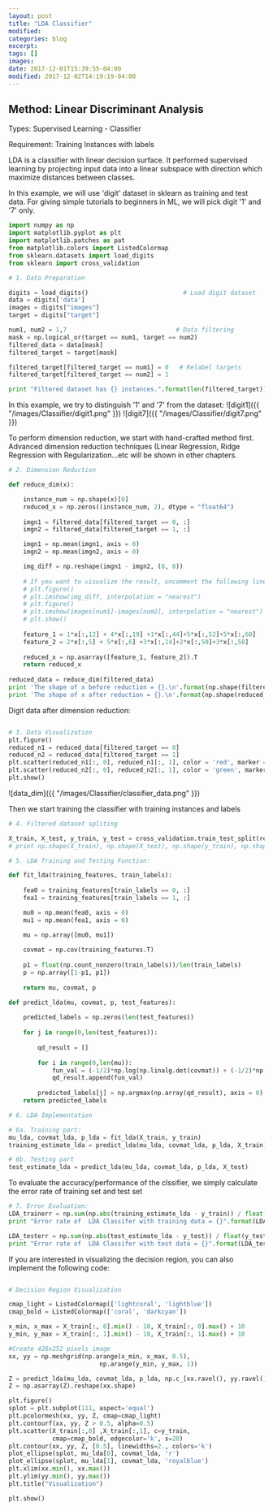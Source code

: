 ```yaml
---
layout: post
title: "LDA Classifier"
modified:
categories: blog
excerpt:
tags: []
images:
date: 2017-12-01T15:39:55-04:00
modified: 2017-12-02T14:19:19-04:00
---
```


## Method:       Linear Discriminant Analysis

Types:        Supervised Learning - Classifier

Requirement:  Training Instances with labels

LDA is a classifier with linear decision surface. It performed supervised learning by projecting input data into a linear subspace with direction which maximize distances between classes.

In this example, we will use 'digit' dataset in sklearn as training and test data. For giving simple tutorials to beginners in ML, we will pick digit '1' and '7' only.

```python
import numpy as np
import matplotlib.pyplot as plt
import matplotlib.patches as pat
from matplotlib.colors import ListedColormap
from sklearn.datasets import load_digits
from sklearn import cross_validation

# 1. Data Preparation

digits = load_digits()                          # Load digit dataset
data = digits['data']
images = digits["images"]
target = digits["target"]

num1, num2 = 1,7                              # Data filtering
mask = np.logical_or(target == num1, target == num2)
filtered_data = data[mask]
filtered_target = target[mask]

filtered_target[filtered_target == num1] = 0   # Relabel targets
filtered_target[filtered_target == num2] = 1

print "Filtered dataset has {} instances.".format(len(filtered_target))
```

In this example, we try to distinguish '1' and '7' from the dataset:
![digit1]({{ "/images/Classifier/digit1.png" }})
![digit7]({{ "/images/Classifier/digit7.png" }})

To perform dimension reduction, we start with hand-crafted method first. Advanced dimension reduction techniques (Linear Regression, Ridge Regression with Regularization...etc will be shown in other chapters. 

```python
# 2. Dimension Reduction

def reduce_dim(x):

    instance_num = np.shape(x)[0]
    reduced_x = np.zeros((instance_num, 2), dtype = "float64")
    
    imgn1 = filtered_data[filtered_target == 0, :]
    imgn2 = filtered_data[filtered_target == 1, :]

    imgn1 = np.mean(imgn1, axis = 0)
    imgn2 = np.mean(imgn2, axis = 0)

    img_diff = np.reshape(imgn1 - imgn2, (8, 8))
    
    # If you want to visualize the result, uncomment the following lines:
    # plt.figure()
    # plt.imshow(img_diff, interpolation = "nearest")   
    # plt.figure()
    # plt.imshow(images[num1]-images[num2], interpolation = "nearest")    
    # plt.show()
    
    feature_1 = 1*x[:,12] + 4*x[:,19] +1*x[:,44]+5*x[:,52]+5*x[:,60]
    feature_2 = 2*x[:,5] + 5*x[:,6] +3*x[:,14]+2*x[:,50]+3*x[:,58]
    
    reduced_x = np.asarray([feature_1, feature_2]).T
    return reduced_x
    
reduced_data = reduce_dim(filtered_data)    
print 'The shape of x before reduction = {}.\n'.format(np.shape(filtered_data))
print 'The shape of x after reduction = {}.\n'.format(np.shape(reduced_data))
```
Digit data after dimension reduction:

```python

# 3. Data Visualization
plt.figure()
reduced_n1 = reduced_data[filtered_target == 0]
reduced_n2 = reduced_data[filtered_target == 1]
plt.scatter(reduced_n1[:, 0], reduced_n1[:, 1], color = 'red', marker = 'x')
plt.scatter(reduced_n2[:, 0], reduced_n2[:, 1], color = 'green', marker = '.')
plt.show()
```

![data_dim]({{ "/images/Classifier/classifier_data.png" }})

Then we start training the classifier with training instances and labels

```python
# 4. Filtered dataset spliting

X_train, X_test, y_train, y_test = cross_validation.train_test_split(reduced_data, filtered_target, test_size = 0.4, random_state = 0)
# print np.shape(X_train), np.shape(X_test), np.shape(y_train), np.shape(y_test)

# 5. LDA Training and Testing Function:

def fit_lda(training_features, train_labels):
    
    fea0 = training_features[train_labels == 0, :]
    fea1 = training_features[train_labels == 1, :]

    mu0 = np.mean(fea0, axis = 0)
    mu1 = np.mean(fea1, axis = 0)

    mu = np.array([mu0, mu1])
    
    covmat = np.cov(training_features.T)
    
    p1 = float(np.count_nonzero(train_labels))/len(train_labels)
    p = np.array([1-p1, p1])
    
    return mu, covmat, p

def predict_lda(mu, covmat, p, test_features):
    
    predicted_labels = np.zeros(len(test_features))
    
    for j in range(0,len(test_features)):
        
        qd_result = []
        
        for i in range(0,len(mu)):
            fun_val = (-1/2)*np.log(np.linalg.det(covmat)) + (-1/2)*np.dot(np.dot((test_features[j] - mu[i]),np.linalg.inv(covmat)),(test_features[j] - mu[i]).T) + np.log(p[i])
            qd_result.append(fun_val)
        
        predicted_labels[j] = np.argmax(np.array(qd_result), axis = 0)     
    return predicted_labels

# 6. LDA Implementation

# 6a. Training part:
mu_lda, covmat_lda, p_lda = fit_lda(X_train, y_train)  
training_estimate_lda = predict_lda(mu_lda, covmat_lda, p_lda, X_train)

# 6b. Testing part
test_estimate_lda = predict_lda(mu_lda, covmat_lda, p_lda, X_test)
```
To evaluate the accuracy/performance of the clssifier, we simply calculate the error rate of training set and test set

```python
# 7. Error Evaluation:
LDA_trainerr = np.sum(np.abs(training_estimate_lda - y_train)) / float(y_train.shape[0])
print "Error rate of  LDA Classifer with training data = {}".format(LDA_trainerr)

LDA_testerr = np.sum(np.abs(test_estimate_lda - y_test)) / float(y_test.shape[0])
print "Error rate of  LDA Classifer with test data = {}".format(LDA_testerr)
```

If you are interested in visualizing the decision region, you can also implement the following code:

```python

# Decision Region Visualization

cmap_light = ListedColormap(['lightcoral', 'lightblue'])
cmap_bold = ListedColormap(['coral', 'darkcyan'])

x_min, x_max = X_train[:, 0].min() - 10, X_train[:, 0].max() + 10
y_min, y_max = X_train[:, 1].min() - 10, X_train[:, 1].max() + 10

#Create 426x252 pixels image
xx, yy = np.meshgrid(np.arange(x_min, x_max, 0.5),
                         np.arange(y_min, y_max, 1))

Z = predict_lda(mu_lda, covmat_lda, p_lda, np.c_[xx.ravel(), yy.ravel()])
Z = np.asarray(Z).reshape(xx.shape)

plt.figure()
splot = plt.subplot(111, aspect='equal')
plt.pcolormesh(xx, yy, Z, cmap=cmap_light)
plt.contourf(xx, yy, Z > 0.5, alpha=0.5)
plt.scatter(X_train[:,0] ,X_train[:,1], c=y_train, 
            cmap=cmap_bold, edgecolor='k', s=20)
plt.contour(xx, yy, Z, [0.5], linewidths=2., colors='k')
plot_ellipse(splot, mu_lda[0], covmat_lda, 'r')
plot_ellipse(splot, mu_lda[1], covmat_lda, 'royalblue')
plt.xlim(xx.min(), xx.max())
plt.ylim(yy.min(), yy.max())
plt.title("Visualization")

plt.show()
```
